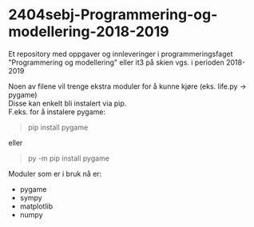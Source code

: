 # 2404sebj-Programmering-og-modellering-2018-2019
Et repository med oppgaver og innleveringer i programmeringsfaget "Programmering og modellering" eller it3 på skien vgs. i perioden 2018-2019

Noen av filene vil trenge ekstra moduler for å kunne kjøre (eks. life.py -> pygame)<br>
Disse kan enkelt bli instalert via pip.<br>
F.eks. for å instalere pygame:
>pip install pygame

eller
> py -m pip install pygame

Moduler som er i bruk nå er:
- pygame
- sympy
- matplotlib
- numpy